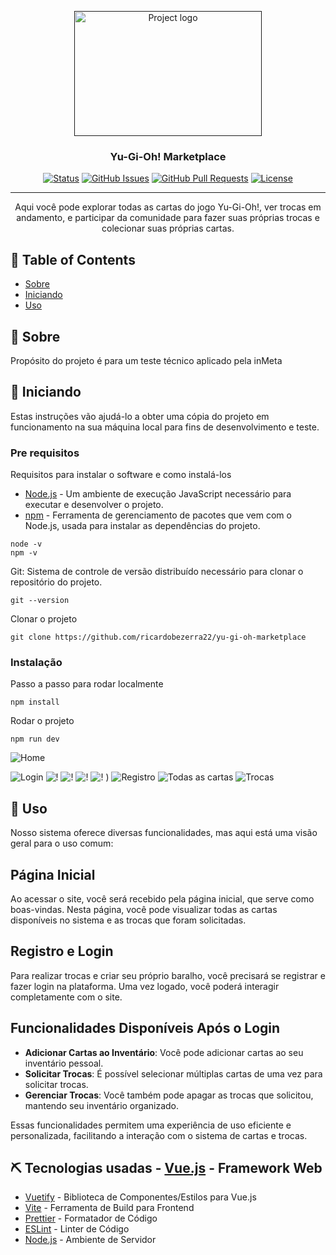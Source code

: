 <p align="center">
  <a href="" rel="noopener">
 <img width=300px height=200px src="https://encrypted-tbn0.gstatic.com/images?q=tbn:ANd9GcRQonMrfPFEjmiOTxP8TnH2F6F5XgiJeXoWRA&s" alt="Project logo"></a>
</p>

<h3 align="center">Yu-Gi-Oh! Marketplace</h3>

<div align="center">

[![Status](https://img.shields.io/badge/status-active-success.svg)]()
[![GitHub Issues](https://img.shields.io/github/issues/kylelobo/The-Documentation-Compendium.svg)](https://github.com/kylelobo/The-Documentation-Compendium/issues)
[![GitHub Pull Requests](https://img.shields.io/github/issues-pr/kylelobo/The-Documentation-Compendium.svg)](https://github.com/kylelobo/The-Documentation-Compendium/pulls)
[![License](https://img.shields.io/badge/license-MIT-blue.svg)](/LICENSE)

</div>

---

<p align="center"> Aqui você pode explorar todas as cartas do jogo Yu-Gi-Oh!, ver trocas em andamento, e participar da comunidade para fazer suas próprias trocas e colecionar suas próprias cartas.
    <br> 
</p>

## 📝 Table of Contents

- [Sobre](#about)
- [Iniciando](#getting_started)
- [Uso](#usage)

## 🧐 Sobre <a name = "about"></a>

Propósito do projeto é para um teste técnico aplicado pela inMeta

## 🏁 Iniciando <a name = "getting_started"></a>

Estas instruções vão ajudá-lo a obter uma cópia do projeto em funcionamento na sua máquina local para fins de desenvolvimento e teste.

### Pre requisitos

Requisitos para instalar o software e como instalá-los

- [Node.js](https://nodejs.org/en/) - Um ambiente de execução JavaScript necessário para executar e desenvolver o projeto.
- [npm](https://www.npmjs.com/) - Ferramenta de gerenciamento de pacotes que vem com o Node.js, usada para instalar as dependências do projeto.

```
node -v
npm -v
```

Git: Sistema de controle de versão distribuído necessário para clonar o repositório do projeto.

```
git --version
```

Clonar o projeto

```
git clone https://github.com/ricardobezerra22/yu-gi-oh-marketplace
```

### Instalação

Passo a passo para rodar localmente

```
npm install
```

Rodar o projeto

```
npm run dev
```

![Home](https://imgur.com/a/PK2HiNs)

![Login](https://github.com/ricardobezerra22/yu-gi-oh-marketplace/assets/104892153/d69623fc-ce49-4154-b976-225b1e58fb90)
![!](https://github.com/ricardobezerra22/yu-gi-oh-marketplace/assets/104892153/82b0da2e-6881-4686-ba27-f50bb5b909cf)
![!](https://github.com/ricardobezerra22/yu-gi-oh-marketplace/assets/104892153/24306369-083a-436e-b664-b7126bf886b3)
![!](https://github.com/ricardobezerra22/yu-gi-oh-marketplace/assets/104892153/ac244b92-924f-487b-8484-9e9c8450e87e)
![!](https://github.com/ricardobezerra22/yu-gi-oh-marketplace/assets/104892153/95e4a536-858c-46c8-bc55-cbf2ae75f4ce)
)
![Registro](https://imgur.com/Gw3xIly)
![Todas as cartas](https://imgur.com/Zgh3z4M)
![Trocas](https://imgur.com/NY23IAy)

## 🎈 Uso <a name="usage"></a>

Nosso sistema oferece diversas funcionalidades, mas aqui está uma visão geral para o uso comum:

## Página Inicial

Ao acessar o site, você será recebido pela página inicial, que serve como boas-vindas. Nesta página, você pode visualizar todas as cartas disponíveis no sistema e as trocas que foram solicitadas.

## Registro e Login

Para realizar trocas e criar seu próprio baralho, você precisará se registrar e fazer login na plataforma. Uma vez logado, você poderá interagir completamente com o site.

## Funcionalidades Disponíveis Após o Login

- **Adicionar Cartas ao Inventário**: Você pode adicionar cartas ao seu inventário pessoal.
- **Solicitar Trocas**: É possível selecionar múltiplas cartas de uma vez para solicitar trocas.
- **Gerenciar Trocas**: Você também pode apagar as trocas que solicitou, mantendo seu inventário organizado.

Essas funcionalidades permitem uma experiência de uso eficiente e personalizada, facilitando a interação com o sistema de cartas e trocas.

## ⛏️ Tecnologias usadas <a name = "built_using"></a>- [Vue.js](https://vuejs.org/) - Framework Web

- [Vuetify](https://vuetifyjs.com/en/getting-started/installation/#installation) - Biblioteca de Componentes/Estilos para Vue.js
- [Vite](https://vitejs.dev/) - Ferramenta de Build para Frontend
- [Prettier](https://prettier.io/) - Formatador de Código
- [ESLint](https://eslint.org/) - Linter de Código
- [Node.js](https://nodejs.org/en/) - Ambiente de Servidor
